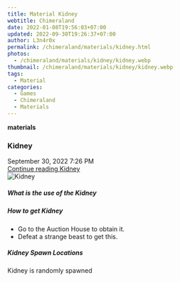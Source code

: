 ```yaml
---
title: Material Kidney
webtitle: Chimeraland
date: 2022-01-08T19:56:03+07:00
updated: 2022-09-30T19:26:37+07:00
author: L3n4r0x
permalink: /chimeraland/materials/kidney.html
photos:
  - /chimeraland/materials/kidney/kidney.webp
thumbnail: /chimeraland/materials/kidney/kidney.webp
tags:
  - Material
categories:
  - Games
  - Chimeraland
  - Materials
---
```


<section id="bootstrap-wrapper">
  <link
    rel="stylesheet"
    href="https://cdn.statically.io/gh/dimaslanjaka/Web-Manajemen/40ac3225/css/bootstrap-4.5-wrapper.css"
  />
  <div
    class="row g-0 border rounded overflow-hidden flex-md-row mb-4 shadow-sm position-relative"
  >
    <div class="col p-4 d-flex flex-column position-static">
      <strong class="d-inline-block mb-2 text-success">materials</strong>
      <h3 class="mb-0">Kidney</h3>
      <div class="mb-1 text-muted">September 30, 2022 7:26 PM</div>
      <a href="#" class="stretched-link d-none">Continue reading Kidney</a>
    </div>
    <div class="col-auto d-none d-lg-block">
      <img src="/chimeraland/materials/kidney/kidney.webp" alt="Kidney" />
    </div>
  </div>
  <div class="row">
    <div class="col-lg-6 col-12 mb-2">
      <div class="card">
        <div class="card-body">
          <h5 class="card-title">What is the use of the Kidney</h5>
          <div class="card-text"><ul></ul></div>
        </div>
      </div>
    </div>
    <div class="col-lg-6 col-12 mb-2">
      <div class="card">
        <div class="card-body">
          <h5 class="card-title">How to get Kidney</h5>
          <div class="card-text">
            <ul>
              <li>Go to the Auction House to obtain it.</li>
              <li>Defeat a strange beast to get this.</li>
            </ul>
          </div>
        </div>
      </div>
    </div>
    <div class="col-12 mb-2">
      <h5>Kidney Spawn Locations</h5>
      <p>Kidney is randomly spawned</p>
    </div>
  </div>
</section>